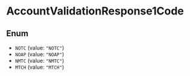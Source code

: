 # AccountValidationResponse1Code

## Enum

* `NOTC` (value: `"NOTC"`)
* `NOAP` (value: `"NOAP"`)
* `NMTC` (value: `"NMTC"`)
* `MTCH` (value: `"MTCH"`)
